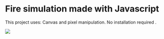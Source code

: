 # Fire simulation made with Javascript

This project uses:  Canvas and pixel manipulation.
No installation required .

![](https://media.giphy.com/media/TP6HGBOVpK0X8zDxsI/giphy.gif)

